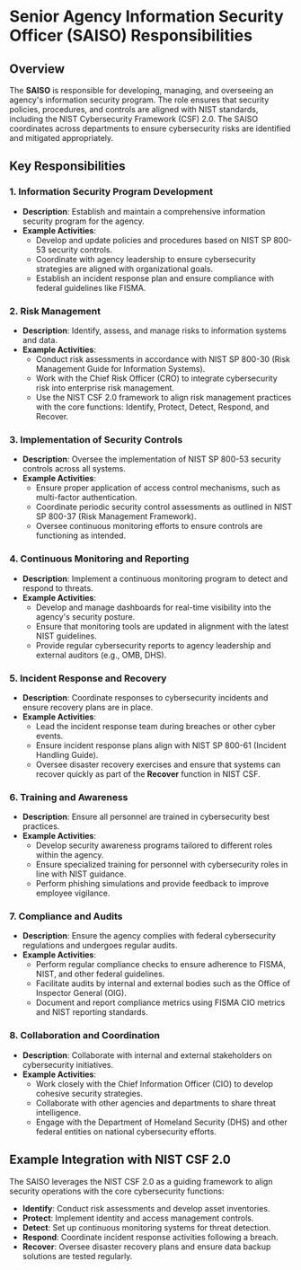 # Senior Agency Information Security Officer (SAISO) Responsibilities

## Overview
The **SAISO** is responsible for developing, managing, and overseeing an agency's information security program. The role ensures that security policies, procedures, and controls are aligned with NIST standards, including the NIST Cybersecurity Framework (CSF) 2.0. The SAISO coordinates across departments to ensure cybersecurity risks are identified and mitigated appropriately.

## Key Responsibilities

### 1. **Information Security Program Development**
   - **Description**: Establish and maintain a comprehensive information security program for the agency.
   - **Example Activities**:
     - Develop and update policies and procedures based on NIST SP 800-53 security controls.
     - Coordinate with agency leadership to ensure cybersecurity strategies are aligned with organizational goals.
     - Establish an incident response plan and ensure compliance with federal guidelines like FISMA.

### 2. **Risk Management**
   - **Description**: Identify, assess, and manage risks to information systems and data.
   - **Example Activities**:
     - Conduct risk assessments in accordance with NIST SP 800-30 (Risk Management Guide for Information Systems).
     - Work with the Chief Risk Officer (CRO) to integrate cybersecurity risk into enterprise risk management.
     - Use the NIST CSF 2.0 framework to align risk management practices with the core functions: Identify, Protect, Detect, Respond, and Recover.

### 3. **Implementation of Security Controls**
   - **Description**: Oversee the implementation of NIST SP 800-53 security controls across all systems.
   - **Example Activities**:
     - Ensure proper application of access control mechanisms, such as multi-factor authentication.
     - Coordinate periodic security control assessments as outlined in NIST SP 800-37 (Risk Management Framework).
     - Oversee continuous monitoring efforts to ensure controls are functioning as intended.

### 4. **Continuous Monitoring and Reporting**
   - **Description**: Implement a continuous monitoring program to detect and respond to threats.
   - **Example Activities**:
     - Develop and manage dashboards for real-time visibility into the agency's security posture.
     - Ensure that monitoring tools are updated in alignment with the latest NIST guidelines.
     - Provide regular cybersecurity reports to agency leadership and external auditors (e.g., OMB, DHS).

### 5. **Incident Response and Recovery**
   - **Description**: Coordinate responses to cybersecurity incidents and ensure recovery plans are in place.
   - **Example Activities**:
     - Lead the incident response team during breaches or other cyber events.
     - Ensure incident response plans align with NIST SP 800-61 (Incident Handling Guide).
     - Oversee disaster recovery exercises and ensure that systems can recover quickly as part of the **Recover** function in NIST CSF.

### 6. **Training and Awareness**
   - **Description**: Ensure all personnel are trained in cybersecurity best practices.
   - **Example Activities**:
     - Develop security awareness programs tailored to different roles within the agency.
     - Ensure specialized training for personnel with cybersecurity roles in line with NIST guidance.
     - Perform phishing simulations and provide feedback to improve employee vigilance.

### 7. **Compliance and Audits**
   - **Description**: Ensure the agency complies with federal cybersecurity regulations and undergoes regular audits.
   - **Example Activities**:
     - Perform regular compliance checks to ensure adherence to FISMA, NIST, and other federal guidelines.
     - Facilitate audits by internal and external bodies such as the Office of Inspector General (OIG).
     - Document and report compliance metrics using FISMA CIO metrics and NIST reporting standards.

### 8. **Collaboration and Coordination**
   - **Description**: Collaborate with internal and external stakeholders on cybersecurity initiatives.
   - **Example Activities**:
     - Work closely with the Chief Information Officer (CIO) to develop cohesive security strategies.
     - Collaborate with other agencies and departments to share threat intelligence.
     - Engage with the Department of Homeland Security (DHS) and other federal entities on national cybersecurity efforts.

## Example Integration with NIST CSF 2.0

The SAISO leverages the NIST CSF 2.0 as a guiding framework to align security operations with the core cybersecurity functions:
- **Identify**: Conduct risk assessments and develop asset inventories.
- **Protect**: Implement identity and access management controls.
- **Detect**: Set up continuous monitoring systems for threat detection.
- **Respond**: Coordinate incident response activities following a breach.
- **Recover**: Oversee disaster recovery plans and ensure data backup solutions are tested regularly.